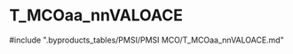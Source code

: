 # T_MCOaa_nnVALOACE

<!-- ATTENTION : Ne pas supprimer ou modifier la ligne ci-dessous -->
#include ".byproducts_tables/PMSI/PMSI MCO/T_MCOaa_nnVALOACE.md"
<!-- ATTENTION : Ne pas supprimer ou modifier la ligne ci-dessus -->
